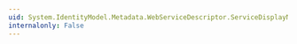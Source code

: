 ```yaml
---
uid: System.IdentityModel.Metadata.WebServiceDescriptor.ServiceDisplayName
internalonly: False
---
```


